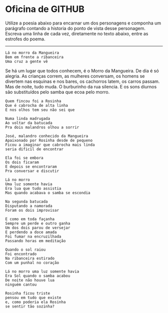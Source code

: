 Oficina de GITHUB
=================

Utilize a poesia abaixo para encarnar um dos personagens e componha um parágrafo contando a historia do ponto de vista desse personagem. Escreva uma linha de cada vez, diretamente no texto abaixo, entre as estrofes do poema.

---

    Lá no morro da Mangueira
    Bem em frente a ribanceira
    Uma cruz a gente vê
    
Se há um lugar que todos conhecem, é o Morro da Mangueira.
De dia é só alegria. As crianças correm, as mulheres conversam, os homens se divertem nas esquinas e nos bares, os cachorros latem, os carros passam.
Mas de noite, tudo muda. 
O burburinho da rua silencia.
E os sons diurnos são substituídos pelo samba que ecoa pelo morro.
    
    Quem fincou foi a Rosinha
    Que é cabrocha de alta linha
    E nos olhos tem seu não sei que

    Numa linda madrugada
    Ao voltar da batucada
    Pra dois malandros olhou a sorrir
    
    José, malandro conhecido da Mangueira
    Apaixonado por Rosinha desde de pequeno
    Ficou a imaginar que cabrocha mais linda 
    seria dificil de encontrar
    
    Ela foi se embora
    Os dois ficaram
    E depois se encontraram
    Pra conversar e discutir

    Lá no morro 
    Uma luz somente havia
    Era lua que tudo assistia
    Mas quando acabava o samba se escondia

    Na segunda batucada 
    Disputando a namorada 
    Foram os dois improvisar

    E como em toda façanha
    Sempre um perde e outro ganha
    Um dos dois parou de versejar
    E perdendo a doce amada
    Foi fumar na encruzilhada
    Passando horas em meditação

    Quando o sol raiou 
    Foi encontrado 
    Na ribanceira estirado
    Com um punhal no coração

    Lá no morro uma luz somente havia
    Era Sol quando o samba acabou
    De noite não houve lua 
    ninguém cantou
    
    Rosinha ficou triste
    pensou em tudo que existe 
    e, como poderia ela Rosinha
    se sentir tão sozinha?
    
